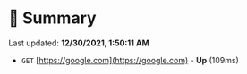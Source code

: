 # 📖 Summary
Last updated: **12/30/2021, 1:50:11 AM**

- `GET` [https://google.com](https://google.com) - **Up** (109ms)

